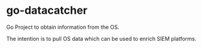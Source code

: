 # go-datacatcher
Go Project to obtain information from the OS.

The intention is to pull OS data which can be used to enrich SIEM platforms.
